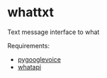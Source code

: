 whattxt
=======

Text message interface to what

Requirements:
*   [pygooglevoice](https://github.com/pettazz/pygooglevoice)
*   [whatapi](https://github.com/isaaczafuta/whatapi)

